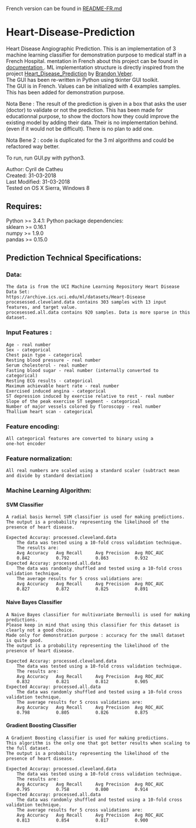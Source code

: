 French version can be found in [README-FR.md](README-FR.md)

# Heart-Disease-Prediction
Heart Disease Angiographic Prediction.
This is an implementation of 3 machine learning classifier for demonstration purpose to medical staff in a French Hospital. 
mentation in French about this project can be found in [documentation ](/documentation).
ML implementation structure is directly inspired from the project [Heart_Disease_Prediction](https://github.com/bveber/Heart_Disease_Prediction) by [Brandon Veber](https://github.com/bveber).  
The GUI has been re-written in Python using tkinter GUI toolkit.  
The GUI is in French. Values can be initialized with 4 examples samples. This has been added for demonstration purpose.

Nota Bene : The result of the prediction is given in a box that asks the user (doctor) to validate or not the prediction. This has been made for educationnal purpose, to show the doctors how they could improve the existing model by adding their data. Their is no implementation behind. (even if it would not be difficult). There is no plan to add one.

Nota Bene 2 : code is duplicated for the 3 ml algorithms and could be refactored way better.

To run, run GUI.py with python3.

Author: Cyril de Catheu  
Created: 31-03-2018  
Last Modified: 31-03-2018  
Tested on OS X Sierra, Windows 8  

## Requires:
Python >= 3.4.1: 
	Python package dependencies:  
		sklearn >= 0.16.1  
		numpy   >= 1.9.0  
		pandas  >= 0.15.0   

## Prediction Technical Specifications:
### Data:
	The data is from the UCI Machine Learning Repository Heart Disease Data Set: 
	https://archive.ics.uci.edu/ml/datasets/Heart-Disease
	procesessed.cleveland.data contains 303 samples with 13 input features, and target value.
	procesessed.all.data contains 920 samples. Data is more sparse in this dataset.

 
### Input Features :
	Age - real number
	Sex - categorical
	Chest pain type - categorical
	Resting blood pressure - real number
	Serum cholesterol - real number
	Fasting blood sugar - real number (internally converted to categorical)
	Resting ECG results - categorical
	Maximum achievable heart rate - real number
	Exercised induced angina - categorical
	ST depression induced by exercise relative to rest - real number
	Slope of the peak exercise ST segment - categorical
	Number of major vessels colored by floroscopy - real number
	Thallium heart scan - categorical

### Feature encoding:
	All categorical features are converted to binary using a 
	one-hot encoder

### Feature normalization:
	All real numbers are scaled using a standard scaler (subtract mean
	and divide by standard deviation)

### Machine Learning Algorithm:
#### SVM Classifier
	A radial basis kernel SVM classifier is used for making predictions.
	The output is a probability representing the likelihood of the 
	presence of heart disease.

	Expected Accuray: processed.cleveland.data
		The data was tested using a 10-fold cross validation technique.
		The results are:
		Avg Accuracy   Avg Recall     Avg Precision  Avg ROC_AUC
		0.842          0.792          0.863          0.932
	Expected Accuray: processed.all.data
		The data was randomly shuffled and tested using a 10-fold cross validation technique.
		The average results for 5 cross validations are:
		Avg Accuracy   Avg Recall     Avg Precision  Avg ROC_AUC
		0.827          0.872          0.825          0.891
		
#### Naive Bayes Classifier
	A Naive Bayes classifier for multivariate Bernoulli is used for making predictions.
	Please keep in mind that using this classifier for this dataset is clearly not a good choice.
	Made only for demonstration purpose : accuracy for the small dataset is quite good. 
	The output is a probability representing the likelihood of the 
	presence of heart disease.

	Expected Accuray: processed.cleveland.data
		The data was tested using a 10-fold cross validation technique.
		The results are:
		Avg Accuracy   Avg Recall     Avg Precision  Avg ROC_AUC
		0.832          0.821          0.812          0.905
	Expected Accuray: processed.all.data
		The data was randomly shuffled and tested using a 10-fold cross validation technique.
		The average results for 5 cross validations are:
		Avg Accuracy   Avg Recall     Avg Precision  Avg ROC_AUC
		0.798          0.805          0.826          0.875
		
#### Gradient Boosting Classifier
	A Gradient Boosting classifier is used for making predictions.
	This algorithm is the only one that got better results when scaling to the full dataset.
	The output is a probability representing the likelihood of the 
	presence of heart disease.

	Expected Accuray: processed.cleveland.data
		The data was tested using a 10-fold cross validation technique.
		The results are:
		Avg Accuracy   Avg Recall     Avg Precision  Avg ROC_AUC
		0.795          0.758          0.800          0.914
	Expected Accuray: processed.all.data
		The data was randomly shuffled and tested using a 10-fold cross validation technique.
		The average results for 5 cross validations are:
		Avg Accuracy   Avg Recall     Avg Precision  Avg ROC_AUC
		0.813          0.854          0.817          0.900
